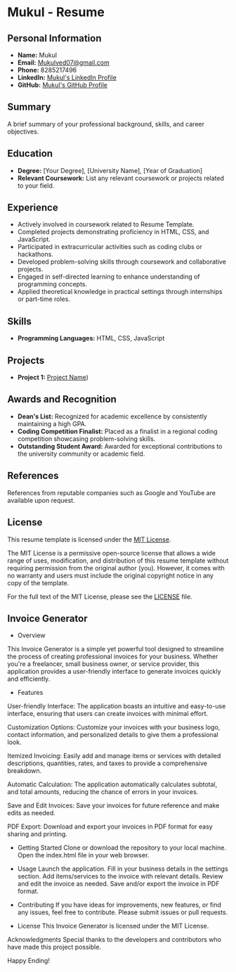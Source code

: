 # Mukul - Resume

## Personal Information
- **Name:** Mukul
- **Email:** Mukulved07@gmail.com
- **Phone:** 8285217496
- **LinkedIn:** [Mukul's LinkedIn Profile](linkedin.com/in/mukul-kumar-338618231ul)
- **GitHub:** [Mukul's GitHub Profile](https://github.com/mukulkumar8285/Team__19)

## Summary
A brief summary of your professional background, skills, and career objectives.

## Education
- **Degree:** [Your Degree], [University Name], [Year of Graduation]
- **Relevant Coursework:** List any relevant coursework or projects related to your field.

## Experience
- Actively involved in coursework related to Resume Template.
- Completed projects demonstrating proficiency in HTML, CSS, and JavaScript.
- Participated in extracurricular activities such as coding clubs or hackathons.
- Developed problem-solving skills through coursework and collaborative projects.
- Engaged in self-directed learning to enhance understanding of programming concepts.
- Applied theoretical knowledge in practical settings through internships or part-time roles.

## Skills
- **Programming Languages:** HTML, CSS, JavaScript


## Projects
- **Project 1:** [Project Name](https://mukulkumar8285.github.io/Team__19/MCT-4%20-%20Copy/Resume.html))

## Awards and Recognition
- **Dean's List:** Recognized for academic excellence by consistently maintaining a high GPA.
- **Coding Competition Finalist:** Placed as a finalist in a regional coding competition showcasing problem-solving skills.
- **Outstanding Student Award:** Awarded for exceptional contributions to the university community or academic field.

## References
References from reputable companies such as Google and YouTube are available upon request.

## License
This resume template is licensed under the [MIT License](LICENSE).

The MIT License is a permissive open-source license that allows a wide range of uses, modification, and distribution of this resume template without requiring permission from the original author (you). However, it comes with no warranty and users must include the original copyright notice in any copy of the template.

For the full text of the MIT License, please see the [LICENSE](LICENSE) file.

## Invoice Generator
- Overview

This Invoice Generator is a simple yet powerful tool designed to streamline the process of creating professional invoices for your business. Whether you're a freelancer, small business owner, or service provider, this application provides a user-friendly interface to generate invoices quickly and efficiently.

- Features

User-friendly Interface: The application boasts an intuitive and easy-to-use interface, ensuring that users can create invoices with minimal effort.

Customization Options: Customize your invoices with your business logo, contact information, and personalized details to give them a professional look.

Itemized Invoicing: Easily add and manage items or services with detailed descriptions, quantities, rates, and taxes to provide a comprehensive breakdown.

Automatic Calculation: The application automatically calculates subtotal, and total amounts, reducing the chance of errors in your invoices.

Save and Edit Invoices: Save your invoices for future reference and make edits as needed.

PDF Export: Download and export your invoices in PDF format for easy sharing and printing.

- Getting Started
Clone or download the repository to your local machine.
Open the index.html file in your web browser.
- Usage
Launch the application.
Fill in your business details in the settings section.
Add items/services to the invoice with relevant details.
Review and edit the invoice as needed.
Save and/or export the invoice in PDF format.
- Contributing
If you have ideas for improvements, new features, or find any issues, feel free to contribute. Please submit issues or pull requests.

- License
This Invoice Generator is licensed under the MIT License.

Acknowledgments
Special thanks to the developers and contributors who have made this project possible.

Happy Ending!
